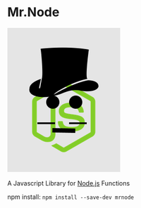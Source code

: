 # Mr.Node

<img src="tophatlogo.png">

A Javascript Library for [Node.js](https://nodejs.org) Functions

npm install: `npm install --save-dev mrnode`
